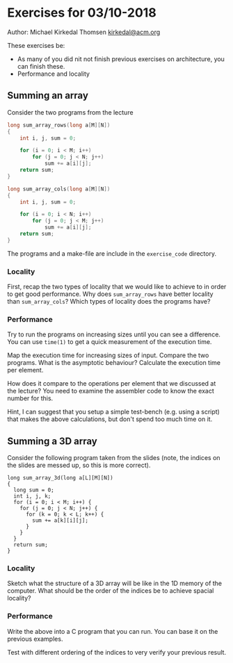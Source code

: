 # Exercises for 03/10-2018

Author: Michael Kirkedal Thomsen <kirkedal@acm.org>

These exercises be:
* As many of you did nit not finish previous exercises on architecture, you can finish these.
* Performance and locality

## Summing an array

Consider the two programs from the lecture

```C
long sum_array_rows(long a[M][N])
{
    int i, j, sum = 0;

    for (i = 0; i < M; i++)
        for (j = 0; j < N; j++)
            sum += a[i][j];
    return sum;
}
```

```C
long sum_array_cols(long a[M][N])
{
    int i, j, sum = 0;

    for (i = 0; i < N; i++)
        for (j = 0; j < M; j++)
            sum += a[i][j];
    return sum;
}
```

The programs and a make-file are include in the `exercise_code` directory.

### Locality
First, recap the two types of locality that we would like to achieve to in order to get good performance. Why does `sum_array_rows` have better locality than `sum_array_cols`? Which types of locality does the programs have?

### Performance
Try to run the programs on increasing sizes until you can see a difference. You can use `time(1)` to get a quick measurement of the execution time.

Map the execution time for increasing sizes of input. Compare the two programs. What is the asymptotic behaviour? Calculate the execution time per element. 

How does it compare to the operations per element that we discussed at the lecture? You need to examine the assembler code to know the exact number for this.

Hint, I can suggest that you setup a simple test-bench (e.g. using a script) that makes the above calculations, but don't spend too much time on it.

## Summing a 3D array
Consider the following program taken from the slides (note, the indices on the slides are messed up, so this is more correct).

```
long sum_array_3d(long a[L][M][N])
{
  long sum = 0;
  int i, j, k;
  for (i = 0; i < M; i++) {
    for (j = 0; j < N; j++) {
      for (k = 0; k < L; k++) {
        sum += a[k][i][j];
      }
    }
  }
  return sum;
}
```

### Locality
Sketch what the structure of a 3D array will be like in the 1D memory of the computer. What should be the order of the indices be to achieve spacial locality?

### Performance
Write the above into a C program that you can run. You can base it on the previous examples.

Test with different ordering of the indices to very verify your previous result.

